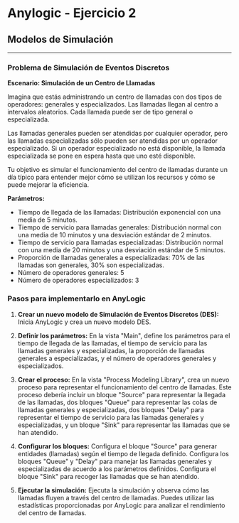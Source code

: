 # Anylogic - Ejercicio 2

## Modelos de Simulación

---

### Problema de Simulación de Eventos Discretos

**Escenario: Simulación de un Centro de Llamadas**

Imagina que estás administrando un centro de llamadas con dos tipos de operadores: generales y especializados. Las llamadas llegan al centro a intervalos aleatorios. Cada llamada puede ser de tipo general o especializada.

Las llamadas generales pueden ser atendidas por cualquier operador, pero las llamadas especializadas sólo pueden ser atendidas por un operador especializado. Si un operador especializado no está disponible, la llamada especializada se pone en espera hasta que uno esté disponible.

Tu objetivo es simular el funcionamiento del centro de llamadas durante un día típico para entender mejor cómo se utilizan los recursos y cómo se puede mejorar la eficiencia.

**Parámetros:**

- Tiempo de llegada de las llamadas: Distribución exponencial con una media de 5 minutos.
- Tiempo de servicio para llamadas generales: Distribución normal con una media de 10 minutos y una desviación estándar de 2 minutos.
- Tiempo de servicio para llamadas especializadas: Distribución normal con una media de 20 minutos y una desviación estándar de 5 minutos.
- Proporción de llamadas generales a especializadas: 70% de las llamadas son generales, 30% son especializadas.
- Número de operadores generales: 5
- Número de operadores especializados: 3

### Pasos para implementarlo en AnyLogic

1. **Crear un nuevo modelo de Simulación de Eventos Discretos (DES):** Inicia AnyLogic y crea un nuevo modelo DES.

2. **Definir los parámetros:** En la vista "Main", define los parámetros para el tiempo de llegada de las llamadas, el tiempo de servicio para las llamadas generales y especializadas, la proporción de llamadas generales a especializadas, y el número de operadores generales y especializados.

3. **Crear el proceso:** En la vista "Process Modeling Library", crea un nuevo proceso para representar el funcionamiento del centro de llamadas. Este proceso debería incluir un bloque "Source" para representar la llegada de las llamadas, dos bloques "Queue" para representar las colas de llamadas generales y especializadas, dos bloques "Delay" para representar el tiempo de servicio para las llamadas generales y especializadas, y un bloque "Sink" para representar las llamadas que se han atendido.

4. **Configurar los bloques:** Configura el bloque "Source" para generar entidades (llamadas) según el tiempo de llegada definido. Configura los bloques "Queue" y "Delay" para manejar las llamadas generales y especializadas de acuerdo a los parámetros definidos. Configura el bloque "Sink" para recoger las llamadas que se han atendido.

5. **Ejecutar la simulación:** Ejecuta la simulación y observa cómo las llamadas fluyen a través del centro de llamadas. Puedes utilizar las estadísticas proporcionadas por AnyLogic para analizar el rendimiento del centro de llamadas.
